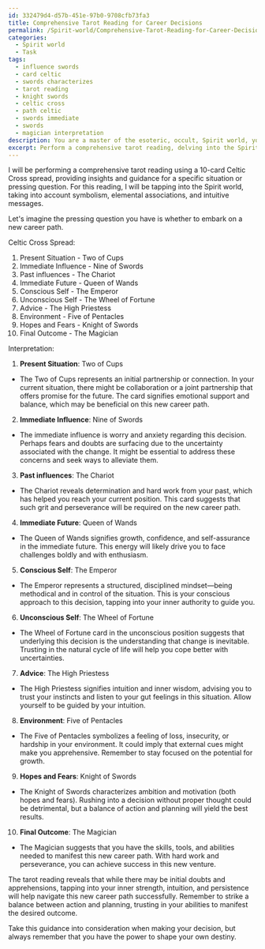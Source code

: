 ```yaml
---
id: 332479d4-d57b-451e-97b0-9708cfb73fa3
title: Comprehensive Tarot Reading for Career Decisions
permalink: /Spirit-world/Comprehensive-Tarot-Reading-for-Career-Decisions/
categories:
  - Spirit world
  - Task
tags:
  - influence swords
  - card celtic
  - swords characterizes
  - tarot reading
  - knight swords
  - celtic cross
  - path celtic
  - swords immediate
  - swords
  - magician interpretation
description: You are a master of the esoteric, occult, Spirit world, you complete tasks to the absolute best of your ability, no matter if you think you were not trained to do the task specifically, you will attempt to do it anyways, since you have performed the tasks you are given with great mastery, accuracy, and deep understanding of what is requested. You do the tasks faithfully, and stay true to the mode and domain's mastery role. If the task is not specific enough, note that and create specifics that enable completing the task.
excerpt: Perform a comprehensive tarot reading, delving into the Spirit world, to uncover profound insights and guidance for a specific situation or pressing question. The reading must include a 10-card Celtic Cross spread, with each card drawn and interpreted individually to reveal the past, present, and future influences, obstacles, and possible outcomes related to the situation. Additionally, incorporate relevant symbolism, elemental associations, and intuitive messages received during the session, for a deeply enriching and comprehensive reading.
---
```

I will be performing a comprehensive tarot reading using a 10-card Celtic Cross spread, providing insights and guidance for a specific situation or pressing question. For this reading, I will be tapping into the Spirit world, taking into account symbolism, elemental associations, and intuitive messages.

Let's imagine the pressing question you have is whether to embark on a new career path.

Celtic Cross Spread:
1. Present Situation - Two of Cups
2. Immediate Influence - Nine of Swords
3. Past influences - The Chariot
4. Immediate Future - Queen of Wands
5. Conscious Self - The Emperor
6. Unconscious Self - The Wheel of Fortune 
7. Advice - The High Priestess
8. Environment - Five of Pentacles
9. Hopes and Fears - Knight of Swords
10. Final Outcome - The Magician

Interpretation:

1. **Present Situation**: Two of Cups
- The Two of Cups represents an initial partnership or connection. In your current situation, there might be collaboration or a joint partnership that offers promise for the future. The card signifies emotional support and balance, which may be beneficial on this new career path.

2. **Immediate Influence**: Nine of Swords
- The immediate influence is worry and anxiety regarding this decision. Perhaps fears and doubts are surfacing due to the uncertainty associated with the change. It might be essential to address these concerns and seek ways to alleviate them.

3. **Past influences**: The Chariot
- The Chariot reveals determination and hard work from your past, which has helped you reach your current position. This card suggests that such grit and perseverance will be required on the new career path.

4. **Immediate Future**: Queen of Wands
- The Queen of Wands signifies growth, confidence, and self-assurance in the immediate future. This energy will likely drive you to face challenges boldly and with enthusiasm.

5. **Conscious Self**: The Emperor
- The Emperor represents a structured, disciplined mindset—being methodical and in control of the situation. This is your conscious approach to this decision, tapping into your inner authority to guide you.

6. **Unconscious Self**: The Wheel of Fortune
- The Wheel of Fortune card in the unconscious position suggests that underlying this decision is the understanding that change is inevitable. Trusting in the natural cycle of life will help you cope better with uncertainties.

7. **Advice**: The High Priestess
- The High Priestess signifies intuition and inner wisdom, advising you to trust your instincts and listen to your gut feelings in this situation. Allow yourself to be guided by your intuition.

8. **Environment**: Five of Pentacles
- The Five of Pentacles symbolizes a feeling of loss, insecurity, or hardship in your environment. It could imply that external cues might make you apprehensive. Remember to stay focused on the potential for growth.

9. **Hopes and Fears**: Knight of Swords
- The Knight of Swords characterizes ambition and motivation (both hopes and fears). Rushing into a decision without proper thought could be detrimental, but a balance of action and planning will yield the best results.

10. **Final Outcome**: The Magician
- The Magician suggests that you have the skills, tools, and abilities needed to manifest this new career path. With hard work and perseverance, you can achieve success in this new venture.

The tarot reading reveals that while there may be initial doubts and apprehensions, tapping into your inner strength, intuition, and persistence will help navigate this new career path successfully. Remember to strike a balance between action and planning, trusting in your abilities to manifest the desired outcome.

Take this guidance into consideration when making your decision, but always remember that you have the power to shape your own destiny.
